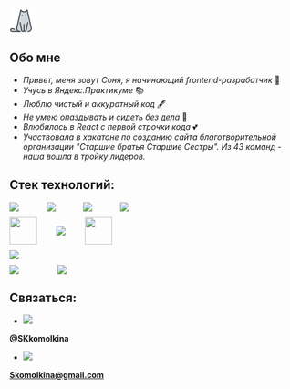 <img src="https://raw.githubusercontent.com/SKKomolkina/SKKomolkina/main/assets/icons8-cat-40.png">

## Обо мне

* _Привет, меня зовут Соня, я начинающий frontend-разработчик_  👋
* _Учусь в Яндекс.Практикуме_ 📚
* _Люблю чистый и аккуратный код_ 🖋
* _Не умею опаздывать и сидеть без дела_ 🚀
* _Влюбилась в React с первой строчки кода_ 💕
* _Участвовала в хакатоне по созданию сайта благотворительной организации "Старшие братья Старшие Сестры". Из 43 команд - наша вошла в тройку лидеров._ 

## Стек технологий:

<div style="display: flex; align-items: center; justify-content: space-between; width: 210px; margin-top: 10px">
<img style="margin-right: 10px" src="https://img.icons8.com/dusk/42/000000/html-5.png" />
<img style="margin-right: 10px" src="https://img.icons8.com/dusk/42/000000/css3.png"/>
<img style="margin-right: 10px" src="https://img.icons8.com/dusk/42/000000/javascript.png" />
<img src="https://img.icons8.com/plasticine/48/000000/react.png"/> 
</div>

<div style="display: flex; align-items: center; justify-content: space-between; width: 180px; margin-top: 10px">
<img style="margin-right: 15px" src="https://img.icons8.com/color/48/000000/npm.png" width="48" height="48"/> 
<img style="margin-right: 15px" src="https://img.icons8.com/windows/52/000000/nodejs.png"/>
<img height="48" src="https://www.vectorlogo.zone/logos/expressjs/expressjs-icon.svg" width="48"/>
</div>

<div style="display: flex; align-items: center; justify-content: space-between; width: 100px; margin-top: 10px">
<img src="https://img.icons8.com/color/48/000000/mongodb.png"/>
</div>

<div style="display: flex; align-items: center; justify-content: space-between; width: 100px; margin-top: 10px"> 
<img style="margin-right: 15px" src="https://img.icons8.com/dusk/48/000000/webpack.png"/> 
<img src="https://img.icons8.com/windows/48/000000/git.png"/>
</div>

## Связаться:

* <img src="https://img.icons8.com/clouds/68/000000/telegram-app.png"/>
**@SKkomolkina**

* <img src="https://img.icons8.com/clouds/68/000000/apple-mail.png"/>
**Skomolkina@gmail.com**
